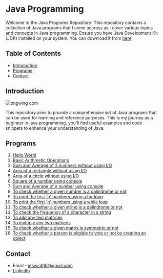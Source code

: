 # Java Programming

Welcome to the Java Programs Repository! This repository contains a collection of Java programs that I come accross as I cover various topics and concepts in Java programming. 
Ensure you have Java Development Kit (JDK) installed on your system. You can download it from [here](https://www.oracle.com/java/technologies/javase-jdk11-downloads.html).

## Table of Contents

- [Introduction](#introduction)
- [Programs](#programs)
- [Contact](#contact)

## Introduction

![pngwing com](https://github.com/user-attachments/assets/1a88833b-1541-4b5e-b47f-4db9c19914c5)

This repository aims to provide a comprehensive set of Java programs that can be used for learning and reference purposes. This is my journey as a beginner in java programming, you'll find useful examples and code snippets to enhance your understanding of Java.

## Programs

1. [Hello World](hello.java)
2. [Basic Arithmetic Operations](BasicArithmetic.java)
3. [Sum and Average of 3 numbers without using I/O](sumAvg.java)
4. [Area of a rectangle without using I/O](areaRectangle.java)
5. [Area of a circle without using I/O](areaCircle.java)
6. [Square of a number using console](Square.java)
7. [Sum and Average of a number using console](SumAvgUsingConsole.java)
8. [To check whether a given number is a palindrome or not](palindrome.java)
9. [To print the first 'n' numbers using a for loop](FirstNdigitsUsingFor.java)
10. [To print the first 'n' numbers using a while loop](FirstNdigitsUsingWhile.java)
11. [To check whether a given string is a palindrome or not](StringPalindrome.java)
12. [To check the frequency of a character in a string](CharFreq.java)
13. [To add any two matrices](MatrixAddition.java)
14. [To multiply any two matrices](MatrixMultiplication.java)
15. [To check whether a given matrix is symmetric or not](MatrixSymmetry.java)
16. [To check whether a person is eligible to vote or not by creating an object](VoteEligibilityObject.java)

## Contact

- Email - jeswintj16@gmail.com
- [LinkedIn](https://www.linkedin.com/in/jeswin-thampichan-joseph-4ba542204/)
